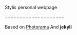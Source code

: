 Stylis personal webpage

====================

Based on [Photorama](https://raw.githubusercontent.com/sunbliss/photorama)
And **jekyll**
